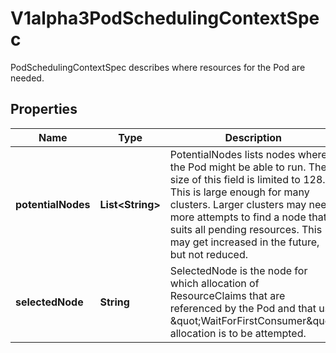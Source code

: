 

# V1alpha3PodSchedulingContextSpec

PodSchedulingContextSpec describes where resources for the Pod are needed.
## Properties

Name | Type | Description | Notes
------------ | ------------- | ------------- | -------------
**potentialNodes** | **List&lt;String&gt;** | PotentialNodes lists nodes where the Pod might be able to run.  The size of this field is limited to 128. This is large enough for many clusters. Larger clusters may need more attempts to find a node that suits all pending resources. This may get increased in the future, but not reduced. |  [optional]
**selectedNode** | **String** | SelectedNode is the node for which allocation of ResourceClaims that are referenced by the Pod and that use \&quot;WaitForFirstConsumer\&quot; allocation is to be attempted. |  [optional]



